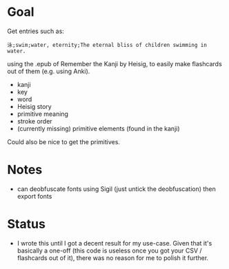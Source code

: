 # Goal

Get entries such as:
```
泳;swim;water, eternity;The eternal bliss of children swimming in water.
```

using the .epub of Remember the Kanji by Heisig, to easily make flashcards out
of them (e.g. using Anki).

* kanji
* key
* word
* Heisig story
* primitive meaning
* stroke order
* (currently missing) primitive elements (found in the kanji)

Could also be nice to get the primitives.

# Notes

* can deobfuscate fonts using Sigil (just untick the deobfuscation) then
  export fonts

# Status

* I wrote this until I got a decent result for my use-case. Given that it's
  basically a one-off (this code is useless once you got your CSV / flashcards
  out of it), there was no reason for me to polish it further.
